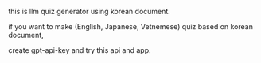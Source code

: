 this is llm quiz generator using korean document.

if you want to make (English, Japanese, Vetnemese) quiz based on korean document,

create gpt-api-key and try this api and app.
